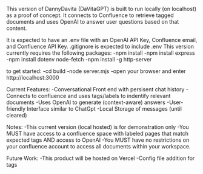 This version of DannyDavita (DaVitaGPT) is built to run locally (on localhost) as a proof of concept. It connects to Confluence to retrieve tagged documents and uses OpenAI to answer user questions based on that content.


It is expected to have an .env file with an OpenAI API Key, Confluence email, and Confluence API Key. 
.gitignore is expected to include .env 
This version currently requires the following packages:
-npm install
-npm install express
-npm install dotenv node-fetch
-npm install -g http-server

to get started: 
-cd build
-node server.mjs
-open your browser and enter http://localhost:3000

Current Features:
-Conversational Front end with persisent chat history 
-Connects to confluence and uses tags/labels to indentify relevant documents
-Uses OpenAI to generate (context-aware) answers
-User-friendly Interface similar to ChatGpt
-Local Storage of messages (until cleared)

Notes:
-This current version (local hosted) is for demonstration only
-You MUST have access to a confluence space with labeled pages that match expected tags AND access to OpenAI
-You MUST have no restrictions on your confluence account to access all documents within your workspace. 

Future Work:
-This product will be hosted on Vercel 
-Config file addition for tags 


